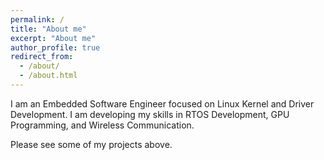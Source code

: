 ```yaml
---
permalink: /
title: "About me"
excerpt: "About me"
author_profile: true
redirect_from: 
  - /about/
  - /about.html
---
```


I am an Embedded Software Engineer focused on Linux Kernel and Driver Development. I am developing my skills in RTOS Development, GPU Programming, and Wireless Communication.

Please see some of my projects above.